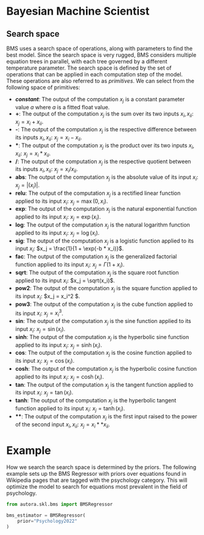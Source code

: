 # Bayesian Machine Scientist

## Search space

BMS uses a search space of operations, along with parameters to find the best model. Since the search space is very rugged, BMS considers multiple equation trees in parallel, with each tree governed by a different temperature parameter. The search space is defined by the set of operations that can be applied in each computation step of the model. These operations are also referred to as *primitives*. We can select from the following space of primitives:

- **$\textit{constant}$**: The output of the computation $x_j$ is a constant parameter value $a$ where $a$ is a fitted float value.
- **\+**: The output of the computation $x_j$ is the sum over its two inputs $x_i, x_{ii}$: $x_j = x_i + x_{ii}$.
- **\-**: The output of the computation $x_j$ is the respective difference between its inputs $x_i, x_{ii}$: $x_j = x_i - x_{ii}$.
- **\***: The output of the computation $x_j$ is the product over its two inputs $x_i, x_{ii}$: $x_j = x_i * x_{ii}$.
- **\/**: The output of the computation $x_j$ is the respective quotient between its inputs $x_i, x_{ii}$: $x_j = x_i / x_{ii}$.
- **abs**: The output of the computation $x_j$ is the absolute value of its input $x_i$: $x_j = |(x_i)|$.
- **relu**: The output of the computation $x_j$ is a rectified linear function applied to its input $x_i$: $x_j = \max(0, x_i)$.
- **exp**: The output of the computation $x_j$ is the natural exponential function applied to its input $x_i$: $x_j = \exp(x_i)$.
- **log**: The output of the computation $x_j$ is the natural logarithm function applied to its input $x_i$: $x_j = \log(x_i)$.
- **sig**: The output of the computation $x_j$ is a logistic function applied to its input $x_i$: $x_j = \frac{1}{1 + \exp(-b * x_i)}$.
- **fac**: The output of the computation $x_j$ is the generalized factorial function applied to its input $x_i$: $x_j = \Gamma(1 + x_i)$.
- **sqrt**: The output of the computation $x_j$ is the square root function applied to its input $x_i$: $x_j = \sqrt(x_i)$.
- **pow2**: The output of the computation $x_j$ is the square function applied to its input $x_i$: $x_j = x_i^2 $.
- **pow3**: The output of the computation $x_j$ is the cube function applied to its input $x_i$: $x_j = x_i^3$.
- **sin**: The output of the computation $x_j$ is the sine function applied to its input $x_i$: $x_j = \sin(x_i)$.
- **sinh**: The output of the computation $x_j$ is the hyperbolic sine function applied to its input $x_i$: $x_j = \sinh(x_i)$.
- **cos**: The output of the computation $x_j$ is the cosine function applied to its input $x_i$: $x_j = \cos(x_i)$.
- **cosh**: The output of the computation $x_j$ is the hyperbolic cosine function applied to its input $x_i$: $x_j = \cosh(x_i)$.
- **tan**: The output of the computation $x_j$ is the tangent function applied to its input $x_i$: $x_j = \tan(x_i)$.
- **tanh**: The output of the computation $x_j$ is the hyperbolic tangent function applied to its input $x_i$: $x_j = \tanh(x_i)$.
- **\*\***: The output of the computation $x_j$ is the first input raised to the power of the second input $x_i,x_{ii}$: $x_j = x_i ** x_{ii}$.

# Example

How we search the search space is determined by the priors. The following example sets up the BMS Regressor with priors over equations found in Wikipedia pages that are tagged with the psychology category. This will optimize the model to search for equations most prevalent in the field of psychology. 

```python
from autora.skl.bms import BMSRegressor

bms_estimator = BMSRegressor(
    prior="Psychology2022"
)
```
